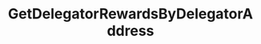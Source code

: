 ---
title: GetDelegatorRewardsByDelegatorAddress
api:
  file: Consensus Client Api.openapi.json
  operationId: get_distribution-delegators-delegator-address-rewards
hidden: false
---